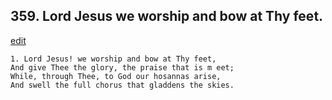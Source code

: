 
## 359.  Lord Jesus we worship and bow at Thy feet.
[edit](https://docs.google.com/document/d/11BxetVvCfM1zIbnhngs78XDhjN%2Dw5a%2DJ/edit?mode=html)



    1. Lord Jesus! we worship and bow at Thy feet, 
    And give Thee the glory, the praise that is m eet; 
    While, through Thee, to God our hosannas arise, 
    And swell the full chorus that gladdens the skies.
